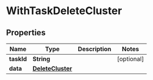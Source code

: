 

# WithTaskDeleteCluster


## Properties

Name | Type | Description | Notes
------------ | ------------- | ------------- | -------------
**taskId** | **String** |  |  [optional]
**data** | [**DeleteCluster**](DeleteCluster.md) |  | 




